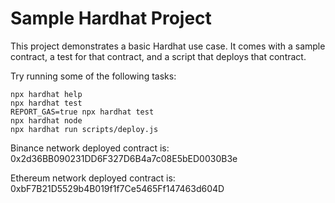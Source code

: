 # Sample Hardhat Project

This project demonstrates a basic Hardhat use case. It comes with a sample contract, a test for that contract, and a script that deploys that contract.

Try running some of the following tasks:

```shell
npx hardhat help
npx hardhat test
REPORT_GAS=true npx hardhat test
npx hardhat node
npx hardhat run scripts/deploy.js
```

Binance network deployed contract is: 0x2d36BB090231DD6F327D6B4a7c08E5bED0030B3e


Ethereum network deployed contract is: 0xbF7B21D5529b4B019f1f7Ce5465Ff147463d604D